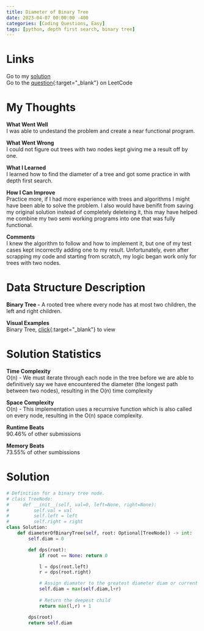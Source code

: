 ```yaml
---
title: Diameter of Binary Tree
date: 2023-04-07 00:00:00 -400
categories: [Coding Questions, Easy]
tags: [python, depth first search, binary tree]
---
```


# Links  

Go to my [solution](#solution)  
Go to the [question](https://leetcode.com/problems/diameter-of-binary-tree/){:target="_blank"} on LeetCode  

# My Thoughts  

**What Went Well**  
I was able to undestand the problem and create a near functional program.

**What Went Wrong**  
I could not figure out trees with two nodes kept giving me a result off by one.

**What I Learned**  
I learned how to find the diameter of a tree and got some practice in with depth first search.

**How I Can Improve**  
Practice more, if I had more experience with trees and algorithms I might have been able to solve the problem. 
I also would have benifit from saving my original solution instead of completely deleteing it, this may have helped me combine my two semi working programs into one that was fully functional.

**Comments**  
I knew the algorithm to follow and how to implement it, but one of my test cases kept incorrectly adding one to my result. 
Unfortunately, even after scrapping my code and starting from scratch, my logic began work only for trees with two nodes.

# Data Structure Description

**Binary Tree -** A rooted tree where every node has at most two children, the left and right children.

**Visual Examples**  
Binary Tree, [click](https://cdn.programiz.com/sites/tutorial2program/files/perfect-binary-tree_0.png){:target="_blank"} to view  

# Solution Statistics  

**Time Complexity**  
O(n) - We must iterate through each node in the tree before we are able to definitively say we have encountered the diameter (the longest path between two nodes), resulting in the O(n) time complexity

**Space Complexity**  
O(n) - This implementation uses a recurrsive function which is also called on every node, resulting in the O(n) space complexity.

**Runtime Beats**  
90.46% of other submissions  

**Memory Beats**  
73.55% of other sumbissions  

# Solution  

```python
# Definition for a binary tree node.
# class TreeNode:
#     def __init__(self, val=0, left=None, right=None):
#         self.val = val
#         self.left = left
#         self.right = right
class Solution:
    def diameterOfBinaryTree(self, root: Optional[TreeNode]) -> int:
        self.diam = 0

        def dps(root):
            if root == None: return 0

            l = dps(root.left)
            r = dps(root.right)

            # Assign diamater to the greatest diameter diam or current diameter (l+r)
            self.diam = max(self.diam,l+r)
            
            # Return the deepest child
            return max(l,r) + 1

        dps(root)
        return self.diam
```
